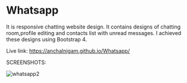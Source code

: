 # Whatsapp
It is responsive chatting website design. It contains designs of chatting room,profile editing and contacts list with unread messages. I achieved these designs using Bootstrap 4.

Live link:  https://anchalnigam.github.io/Whatsapp/

SCREENSHOTS:

![whatsapp2](https://user-images.githubusercontent.com/32920850/42730895-8d98746a-881f-11e8-8810-23c7d70c9ad6.png)

